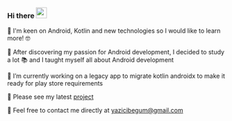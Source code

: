 ### Hi there <a href="https://www.gautamkrishnar.com/"><img src="https://media.giphy.com/media/hvRJCLFzcasrR4ia7z/giphy.gif" width="25px"></a>


🚀 I'm keen on Android, Kotlin and new technologies so I would like to learn more! 🤓

🌟 After discovering my passion for Android development, I decided to study a lot 📚 and I taught myself all about Android development

🔭 I’m currently working on a legacy app to migrate kotlin androidx to make it ready for play store requirements

👀 Please see my latest [project](https://github.com/BegumYazici/PopcornApp)

💌 Feel free to contact me directly at yazicibegum@gmail.com

